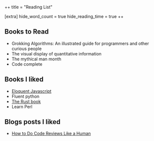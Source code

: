 ++
title = "Reading List"

[extra]
hide_word_count = true
hide_reading_time = true
++

## Books to Read

* Grokking Algorithms: An illustrated guide for programmers and other curious people
* The visual display of quantitative information 
* The mythical man month
* Code complete


## Books I liked
* [Eloquent Javascript](https://eloquentjavascript.net/)
* Fluent python
* [The Rust book](https://doc.rust-lang.org/book/title-page.html)
* Learn Perl


## Blogs posts I liked
* [How to Do Code Reviews Like a Human](https://mtlynch.io/human-code-reviews-1/)
